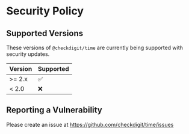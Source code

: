 # Security Policy

## Supported Versions

These versions of `@checkdigit/time` are currently being supported with security updates.

| Version | Supported          |
| ------- | ------------------ |
| \>= 2.x | :white_check_mark: |
| < 2.0   | :x:                |

## Reporting a Vulnerability

Please create an issue at https://github.com/checkdigit/time/issues
